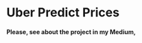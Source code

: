 <h1>Uber Predict Prices</h1>
<h4>Please, see about the project in my Medium, <a href="https://medium.com/@vandersonaugusto6/uber-data-analysis-1efe8da8f957"> </h4>
